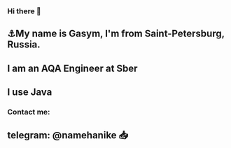 ### Hi there 👋
## ⚓️My name is Gasym, I'm from Saint-Petersburg, Russia.
## I am an AQA Engineer at Sber
## I use Java

### Contact me: 
## telegram: @namehanike 📥
